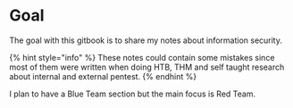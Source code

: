 # Goal

The goal with this gitbook is to share my notes about information security.

{% hint style="info" %}
These notes could contain some mistakes since most of them were written when doing HTB, THM and self taught research about internal and external pentest.
{% endhint %}

I plan to have a Blue Team section but the main focus is Red Team.






